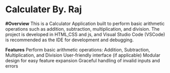 # Calculater   By. Raj

**#Overview**
This is a Calculator Application built to perform basic arithmetic operations such as addition, subtraction, multiplication, and division. The project is developed in HTML,CSS and js, and Visual Studio Code (VSCode) is recommended as the IDE for development and debugging.

**Features**
Perform basic arithmetic operations: Addition, Subtraction, Multiplication, and Division
User-friendly interface (if applicable)
Modular design for easy feature expansion
Graceful handling of invalid inputs and errors

